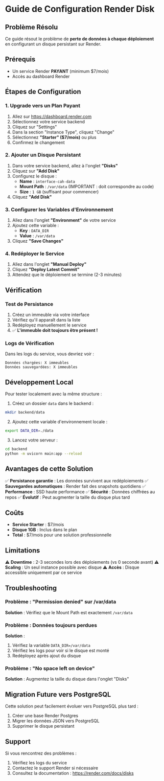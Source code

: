 # Guide de Configuration Render Disk

## Problème Résolu
Ce guide résout le problème de **perte de données à chaque déploiement** en configurant un disque persistant sur Render.

## Prérequis
- Un service Render **PAYANT** (minimum $7/mois)
- Accès au dashboard Render

## Étapes de Configuration

### 1. Upgrade vers un Plan Payant

1. Allez sur https://dashboard.render.com
2. Sélectionnez votre service backend
3. Cliquez sur "Settings"
4. Dans la section "Instance Type", cliquez "Change"
5. Sélectionnez **"Starter" ($7/mois)** ou plus
6. Confirmez le changement

### 2. Ajouter un Disque Persistant

1. Dans votre service backend, allez à l'onglet **"Disks"**
2. Cliquez sur **"Add Disk"**
3. Configurez le disque :
   - **Name** : `interface-cah-data`
   - **Mount Path** : `/var/data` (IMPORTANT : doit correspondre au code)
   - **Size** : `1 GB` (suffisant pour commencer)
4. Cliquez **"Add Disk"**

### 3. Configurer les Variables d'Environnement

1. Allez dans l'onglet **"Environment"** de votre service
2. Ajoutez cette variable :
   - **Key** : `DATA_DIR`
   - **Value** : `/var/data`
3. Cliquez **"Save Changes"**

### 4. Redéployer le Service

1. Allez dans l'onglet **"Manual Deploy"**
2. Cliquez **"Deploy Latest Commit"**
3. Attendez que le déploiement se termine (2-3 minutes)

## Vérification

### Test de Persistance

1. Créez un immeuble via votre interface
2. Vérifiez qu'il apparaît dans la liste
3. Redéployez manuellement le service
4. ✅ **L'immeuble doit toujours être présent !**

### Logs de Vérification

Dans les logs du service, vous devriez voir :
```
Données chargées: X immeubles
Données sauvegardées: X immeubles
```

## Développement Local

Pour tester localement avec la même structure :

1. Créez un dossier `data` dans le backend :
```bash
mkdir backend/data
```

2. Ajoutez cette variable d'environnement locale :
```bash
export DATA_DIR=./data
```

3. Lancez votre serveur :
```bash
cd backend
python -m uvicorn main:app --reload
```

## Avantages de cette Solution

✅ **Persistance garantie** : Les données survivent aux redéploiements
✅ **Sauvegardes automatiques** : Render fait des snapshots quotidiens
✅ **Performance** : SSD haute performance
✅ **Sécurité** : Données chiffrées au repos
✅ **Évolutif** : Peut augmenter la taille du disque plus tard

## Coûts

- **Service Starter** : $7/mois
- **Disque 1GB** : Inclus dans le plan
- **Total** : $7/mois pour une solution professionnelle

## Limitations

⚠️ **Downtime** : 2-3 secondes lors des déploiements (vs 0 seconde avant)
⚠️ **Scaling** : Un seul instance possible avec disque
⚠️ **Accès** : Disque accessible uniquement par ce service

## Troubleshooting

### Problème : "Permission denied" sur /var/data
**Solution** : Vérifiez que le Mount Path est exactement `/var/data`

### Problème : Données toujours perdues
**Solution** : 
1. Vérifiez la variable `DATA_DIR=/var/data`
2. Vérifiez les logs pour voir si le disque est monté
3. Redéployez après ajout du disque

### Problème : "No space left on device"
**Solution** : Augmentez la taille du disque dans l'onglet "Disks"

## Migration Future vers PostgreSQL

Cette solution peut facilement évoluer vers PostgreSQL plus tard :
1. Créer une base Render Postgres
2. Migrer les données JSON vers PostgreSQL
3. Supprimer le disque persistant

## Support

Si vous rencontrez des problèmes :
1. Vérifiez les logs du service
2. Contactez le support Render si nécessaire
3. Consultez la documentation : https://render.com/docs/disks 